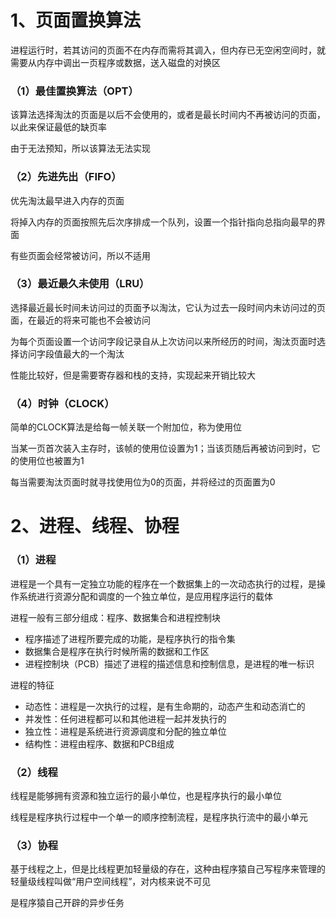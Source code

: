 # 1、页面置换算法

进程运行时，若其访问的页面不在内存而需将其调入，但内存已无空闲空间时，就需要从内存中调出一页程序或数据，送入磁盘的对换区

### （1）最佳置换算法（OPT）

该算法选择淘汰的页面是以后不会使用的，或者是最长时间内不再被访问的页面，以此来保证最低的缺页率

由于无法预知，所以该算法无法实现

### （2）先进先出（FIFO）

优先淘汰最早进入内存的页面

将掉入内存的页面按照先后次序排成一个队列，设置一个指针指向总指向最早的界面

有些页面会经常被访问，所以不适用

### （3）最近最久未使用（LRU）

选择最近最长时间未访问过的页面予以淘汰，它认为过去一段时间内未访问过的页面，在最近的将来可能也不会被访问

为每个页面设置一个访问字段记录自从上次访问以来所经历的时间，淘汰页面时选择访问字段值最大的一个淘汰

性能比较好，但是需要寄存器和栈的支持，实现起来开销比较大

### （4）时钟（CLOCK）

简单的CLOCK算法是给每一帧关联一个附加位，称为使用位

当某一页首次装入主存时，该帧的使用位设置为1；当该页随后再被访问到时，它的使用位也被置为1

每当需要淘汰页面时就寻找使用位为0的页面，并将经过的页面置为0



# 2、进程、线程、协程

### （1）进程

进程是一个具有一定独立功能的程序在一个数据集上的一次动态执行的过程，是操作系统进行资源分配和调度的一个独立单位，是应用程序运行的载体

进程一般有三部分组成：程序、数据集合和进程控制块

- 程序描述了进程所要完成的功能，是程序执行的指令集
- 数据集合是程序在执行时候所需的数据和工作区
- 进程控制块（PCB）描述了进程的描述信息和控制信息，是进程的唯一标识

进程的特征

- 动态性：进程是一次执行的过程，是有生命期的，动态产生和动态消亡的
- 并发性：任何进程都可以和其他进程一起并发执行的
- 独立性：进程是系统进行资源调度和分配的独立单位
- 结构性：进程由程序、数据和PCB组成

### （2）线程

线程是能够拥有资源和独立运行的最小单位，也是程序执行的最小单位

线程是程序执行过程中一个单一的顺序控制流程，是程序执行流中的最小单元

### （3）协程

基于线程之上，但是比线程更加轻量级的存在，这种由程序猿自己写程序来管理的轻量级线程叫做“用户空间线程”，对内核来说不可见

是程序猿自己开辟的异步任务

